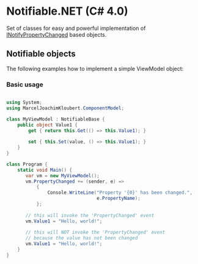 # Notifiable.NET (C# 4.0)

Set of classes for easy and powerful implementation of [INotifyPropertyChanged](https://msdn.microsoft.com/en-us/library/system.componentmodel.inotifypropertychanged%28v=vs.110%29.aspx) based objects.

## Notifiable objects

The following examples how to implement a simple ViewModel object:

### Basic usage

```csharp

using System;
using MarcelJoachimKloubert.ComponentModel;

class MyViewModel : NotifiableBase {
    public object Value1 {
        get { return this.Get(() => this.Value1); }
        
        set { this.Set(value, () => this.Value1); }
    }
}

class Program {
    static void Main() {
       var vm = new MyViewModel();
       vm.PropertyChanged += (sender, e) =>
           {
               Console.WriteLine("Property '{0}' has been changed.",
                                 e.PropertyName);
           };
           
       // this will invoke the 'PropertyChanged' event
       vm.Value1 = "Hello, world!";
       
       // this will NOT invoke the 'PropertyChanged' event
       // because the value has not been changed
       vm.Value1 = "Hello, world!";
    }
}

```
